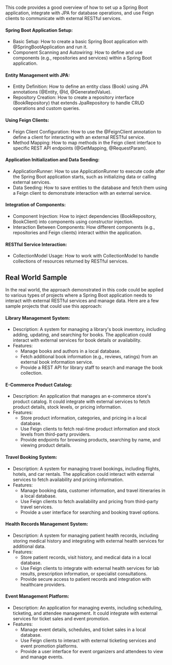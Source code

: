 <!-- @format -->

This code provides a good overview of how to set up a Spring Boot application, integrate with JPA for database operations, and use Feign clients to communicate with external RESTful services.

#### Spring Boot Application Setup:

-   Basic Setup: How to create a basic Spring Boot application with @SpringBootApplication and run it.
-   Component Scanning and Autowiring: How to define and use components (e.g., repositories and services) within a Spring Boot application.

#### Entity Management with JPA:

-   Entity Definition: How to define an entity class (Book) using JPA annotations (@Entity, @Id, @GeneratedValue).
-   Repository Creation: How to create a repository interface (BookRepository) that extends JpaRepository to handle CRUD operations and custom queries.

#### Using Feign Clients:

-   Feign Client Configuration: How to use the @FeignClient annotation to define a client for interacting with an external RESTful service.
-   Method Mapping: How to map methods in the Feign client interface to specific REST API endpoints (@GetMapping, @RequestParam).

#### Application Initialization and Data Seeding:

-   ApplicationRunner: How to use ApplicationRunner to execute code after the Spring Boot application starts, such as initializing data or calling external services.
-   Data Seeding: How to save entities to the database and fetch them using a Feign client to demonstrate interaction with an external service.

#### Integration of Components:

-   Component Injection: How to inject dependencies (BookRepository, BookClient) into components using constructor injection.
-   Interaction Between Components: How different components (e.g., repositories and Feign clients) interact within the application.

#### RESTful Service Interaction:

-   CollectionModel Usage: How to work with CollectionModel to handle collections of resources returned by RESTful services.

## Real World Sample

In the real world, the approach demonstrated in this code could be applied to various types of projects where a Spring Boot application needs to interact with external RESTful services and manage data. Here are a few sample projects that could use this approach:

#### Library Management System:

-   Description: A system for managing a library's book inventory, including adding, updating, and searching for books. The application could interact with external services for book details or availability.
-   Features:
    -   Manage books and authors in a local database.
    -   Fetch additional book information (e.g., reviews, ratings) from an external book information service.
    -   Provide a REST API for library staff to search and manage the book collection.

#### E-Commerce Product Catalog:

-   Description: An application that manages an e-commerce store's product catalog. It could integrate with external services to fetch product details, stock levels, or pricing information.
-   Features:
    -   Store product information, categories, and pricing in a local database.
    -   Use Feign clients to fetch real-time product information and stock levels from third-party providers.
    -   Provide endpoints for browsing products, searching by name, and viewing product details.

#### Travel Booking System:

-   Description: A system for managing travel bookings, including flights, hotels, and car rentals. The application could interact with external services to fetch availability and pricing information.
-   Features:
    -   Manage booking data, customer information, and travel itineraries in a local database.
    -   Use Feign clients to fetch availability and pricing from third-party travel services.
    -   Provide a user interface for searching and booking travel options.

#### Health Records Management System:

-   Description: A system for managing patient health records, including storing medical history and integrating with external health services for additional data.
-   Features:
    -   Store patient records, visit history, and medical data in a local database.
    -   Use Feign clients to integrate with external health services for lab results, prescription information, or specialist consultations.
    -   Provide secure access to patient records and integration with healthcare providers.

#### Event Management Platform:

-   Description: An application for managing events, including scheduling, ticketing, and attendee management. It could integrate with external services for ticket sales and event promotion.
-   Features:
    -   Manage event details, schedules, and ticket sales in a local database.
    -   Use Feign clients to interact with external ticketing services and event promotion platforms.
    -   Provide a user interface for event organizers and attendees to view and manage events.
